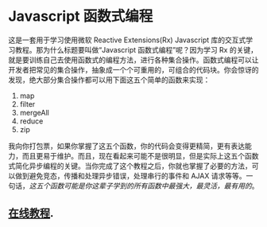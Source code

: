 
Javascript 函数式编程
=======

这是一套用于学习使用微软 Reactive Extensions(Rx) Javascript 库的交互式学习教程。那为什么标题要叫做“Javascript 函数式编程”呢？因为学习 Rx 的关键，就是要训练自己去使用函数式的编程方法，进行各种集合操作。函数式编程可以让开发者把常见的集合操作，抽象成一个个可重用的，可组合的代码块。你会惊讶的发现，绝大部分集合操作都可以用下面这五个简单的函数来实现：

1. map
2. filter
3. mergeAll
4. reduce
5. zip

我向你打包票，如果你掌握了这五个函数，你的代码会变得更精简，更有表达能力，而且更易于维护。而且，现在看起来可能不是很明显，但是实际上这五个函数式简化异步编程的关键。当你完成了这个教程之后，你就也掌握了必要的方法，可以做到避免竞态，传播和处理异步错误，处理串行的事件和 AJAX 请求等等。一句话，*这五个函数可能是你这辈子学到的所有函数中最强大，最灵活，最有用的*。

## [在线教程](http://reactivex.io/learnrx/).
